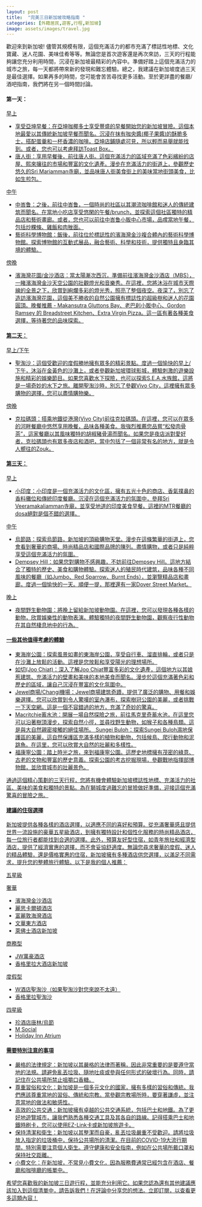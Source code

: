 ```yaml
---
layout: post
title:  "完美三日新加坡攻略指南 "
categories: [外籍居民,遊客,行程,新加坡]
image: assets/images/travel.jpg
---
```

歡迎來到新加坡! 儘管其規模有限，這個充滿活力的都市充滿了標誌性地標、文化寶藏、迷人花園、美味佳肴等等。無論您是首次遊客還是再次來訪，三天的行程能夠讓您充分利用時間，沉浸在新加坡最精彩的內容中。準備好踏上這個充滿活力的城市之旅，每一天都將帶來新的發現和難忘體驗。總之，我建議在新加坡度過三天是最佳選擇。如果再多的時間，您可能會苦苦尋找更多活動。至於更詳盡的餐廳/酒吧指南，我們將在另一個時間討論。

#### 第一天：
<u>早上<u>
+ 享受亞坤早餐：在亞坤咖椰多士享受豐盛的早餐開始您的新加坡冒險。這個本地最愛以其傳統新加坡早餐而聞名。沉浸在抹有咖央醬(椰子果醬)的酥脆多士，搭配蛋羹和一杯香濃的咖啡。亞坤店鋪隨處可見，所以輕而易舉就能找到。或者，您也可以考慮拜訪Toast Box。
+ 唐人街：享用早餐後，前往唐人街。這個充滿活力的區域充滿了色彩繽紛的店屋、熙來攘往的市場和豐富的文化遺產。漫步在充滿活力的街道上，參觀歷史悠久的Sri Mariamman寺廟，並品味唐人街美食街上的美味當地街頭美食，比如生煎包。

<u>中午
+ 中峇鲁：之後，前往中峇鲁，一個時尚的社區以其潮流咖啡館和迷人的傳統建筑而聞名。在當地小吃店享受悠閑的午餐/brunch，並探索這個社區獨特的精品店和藝術畫廊。或者，您也可以前往中峇鲁小販中心市場，品嚐當地午餐，包括炒粿條、雞飯和肉脞面。
+ 藝術科學博物館：飯後，前往位於標誌性的濱海灣金沙複合體內的藝術科學博物館。探索博物館的互動式展品，融合藝術、科學和技術，提供獨特且身臨其境的體驗。

<u>傍晚<u>
+ 濱海灣花園/金沙酒店：當太陽漸次西沉，準備前往濱海灣金沙酒店（MBS），一睹濱海灣金沙天空公園的壯觀燈光和音樂秀。在這裡，您將沐浴在城市天際線的全景之下，欣賞到絢爛多彩的燈光秀，照亮了整個夜空。夜深了，別忘了造訪濱海灣花園，這個美不勝收的自然公園擁有標誌性的超級樹和迷人的花園圓頂。晚餐推薦 - Makansutra Gluttons Bay、老巴刹小販中心、Gordon Ramsey 的 Breadstreet Kitchen、Extra Virgin Pizza。這一區有著各種美食選擇，等待著您的品味探索。

#### 第二天：
<u>早上/下午<u>
+ 聖淘沙：這個受歡迎的度假勝地擁有眾多的精彩景點。度過一個愉快的早上/下午，沐浴在金黃色的沙灘上，或者參觀新加坡環球影城，體驗刺激的遊樂設施和精彩的娛樂節目。如果您喜歡水下探險，也可以探索S.E.A.水族館，這將是一場奇妙的水下之旅。離開聖淘沙時，別忘了參觀Vivo City，這裡擁有眾多購物的選擇，您可以盡情購物樂。

<u>傍晚<u>
+ 克拉碼頭：搭乘地鐵從港灣(Vivo City)前往克拉碼頭。在這裡，您可以在眾多的河畔餐廳中悠然享用晚餐，品味各種美食。我強烈推薦您品嘗“松發肉骨茶”，這家餐廳以其風味獨特的胡椒豬骨湯而聞名。如果您是夜店派對愛好者，克拉碼頭也有眾多夜店和酒吧，當中包括了一個非常有名的地方，就是令人嚮往的Zouk。

#### 第三天：
<u>早上<u>
+ 小印度：小印度是一個充滿活力的文化區，擁有五光十色的商店、香氣撲鼻的香料攤位和傳統印度餐廳。沉浸在這個充滿活力的氛圍中，參拜Sri Veeramakaliamman寺廟，並享受地道的印度美食早餐。這裡的MTR餐廳的dosa絕對是個不錯的選擇。

<u>中午<u>
+ 烏節路：探索烏節路，新加坡的頂級購物天堂。漫步在這條繁華的街道上，您會看到奢華的商場、時尚精品店和國際品牌的陳列。盡情購物，或者只是純粹享受這個充滿活力的氛圍。
+ Dempsey Hill：如果您對購物不感興趣，不妨前往Dempsey Hill。這地方結合了獨特的歷史、美食和購物體驗。探索迷人的殖民時代建筑，品味各種不同風味的餐廳（如Jumbo、Red Sparrow、Burnt Ends），並瀏覽精品店和畫廊，度過一個愉快的一天。順便一提，那裡還有一家Dover Street Market。

<u>晚上<u>
+ 夜間野生動物園：將晚上留給新加坡動物園。在這裡，您可以發現各種各樣的動物，欣賞娛樂性的動物表演。體驗獨特的夜間野生動物園，觀察夜行性動物在其自然棲息地中的行為。

#### 一些其他值得考慮的體驗
+ 東海岸公園：探索風景如畫的東海岸公園，享受自行車、溜直排輪，或者只是在沙灘上放鬆的活動。這裡是您放鬆和享受陽光的理想場所。
+ 如切(Joo Chiat)：深入了解Joo Chiat豐富多彩的文化遺產，這個地方以其娘惹建筑、充滿活力的壁畫和美味的本地美食而聞名。漫步於這個充滿著色彩和歷史的區域，讓自己沉浸在豐富的文化氛圍中。
+ Jewel商場/Changi機場：Jewel商場建筑奇蹟，提供了廣泛的購物、用餐和娛樂選擇。您可以欣賞到令人驚嘆的室內瀑布，探索樹冠公園的美麗，或者挑戰一下天空網。這是一個不容錯過的地方，充滿了奇妙的驚喜。
+ Macritchie蓄水池：開展一場自然探險之旅，前往馬克里奇蓄水池，在這里您可以沿著樹頂漫步，探索自然小徑，並尋找野生動物，如猴子和各種鳥類。這是與大自然親密接觸的絕佳場所。
Sungei Buloh：探索Sungei Buloh濕地保護區的美麗，這自然保護區充滿多樣的植物和動物，包括候鳥、爬行動物和泥跳魚。在這里，您可以欣賞大自然的壯麗和多樣性。
+ 福康寧公園：踏上時光之旅，來到福康寧公園。這歷史地標擁有茂密的綠意、古老的文物和豐富的歷史意義。探索公園的考古挖掘現場，參觀戰地指揮部博物館，並欣賞城市的壯麗景色。

通過這個精心策劃的三天行程，您將有機會體驗新加坡標誌性地標、充滿活力的社區、美味的美食和獨特的景點。為在獅城度過難忘的冒險做好準備，迎接這個充滿驚喜的冒險之旅。

#### 建議的住宿選擇
新加坡提供各種各樣的酒店選擇，以適應不同的喜好和預算。從充滿奢華感且提供世界一流設施的豪華五星級酒店，到擁有獨特設計和個性化服務的時尚精品酒店，每一位旅行者都能找到合適的選擇。此外，預算友好型住宿，如青年旅社和經濟型酒店，提供了經濟實惠的選擇，而不會妥協舒適度。無論您尋求奢華的度假、迷人的精品體驗，還是價格實惠的住宿，新加坡擁有多種酒店供您選擇，以滿足不同需求，提升您的整體旅行體驗。以下是我的個人推薦：

<u>五星級<u>

奢華
+ 濱海灣金沙酒店
+ 麗思卡爾頓酒店
+ 富麗敦海灣酒店
+ 文華東方酒店
+ 萊佛士酒店新加坡

商務型
+ JW萬豪酒店
+ 香格里拉大酒店新加坡

度假型
+ W酒店聖淘沙（如果聖淘沙對您來說不太遠）
+ 香格里拉聖淘沙

<u>四星級<u>
+ 珍酒店唐林/烏節
+ M Social
+ Holiday Inn Atrium

#### 需要特別注意的事項
+ 嚴格的法律規定：新加坡以其嚴格的法律而著稱，因此非常重要的是要遵守當地的法規。請避免亂丟垃圾、隨地吐痰或參與任何形式的破壞行為。同時，請記住在公共場所禁止咀嚼口香糖。
+ 尊重習俗和文化：新加坡是一個多元文化的國家，擁有多樣的習俗和傳統。我們應該尊重當地的習俗、傳統和宗教。當參觀宗教場所時，要穿著謙虛，並注意當地的做法和敏感性。
+ 高效的公共交通：新加坡擁有卓越的公共交通系統，包括巴士和地鐵。為了更好地遊覽城市，讓我們熟悉各種交通工具及其各自的路線。記得搭乘巴士和地鐵時刷卡，您可以使用EZ-Link卡或新加坡旅遊卡。
+ 保持清潔和衛生：新加坡以其整潔而自豪，亂丟垃圾嚴重不受歡迎。請將垃圾放入指定的垃圾桶中，保持公共場所的清潔。在目前的COVID-19大流行期間，特別需要注意個人衛生。遵守健康和安全指南，例如在公共場所戴口罩和保持社交距離。
+ 小費文化：在新加坡，不常見小費文化，因為服務費通常已經包含在酒店、餐廳和咖啡廳的帳單中。

希望您喜歡我的新加坡三日遊行程，並能充分利用它。如果您認為還有其他建議應該加入到這個清單中，請告訴我們！在評論中分享您的想法。立即訂閱，以查看更多這類內容！


